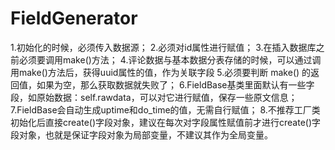 # FieldGenerator
1.初始化的时候，必须传入数据源；
2.必须对id属性进行赋值；
3.在插入数据库之前必须要调用make()方法；
4.评论数据与基本数据分表存储的时候，可以通过调用make()方法后，获得uuid属性的值，作为关联字段
5.必须要判断 make() 的返回值，如果为空，那么获取数据就失败了；
6.FieldBase基类里面默认有一些字段，如原始数据：self.rawdata，可以对它进行赋值，保存一些原文信息；
7.FieldBase会自动生成uptime和do_time的值，无需自行赋值；
8.不推荐工厂类初始化后直接create()字段对象，建议在每次对字段属性赋值前才进行create()字段对象，也就是保证字段对象为局部变量，不建议其作为全局变量。
